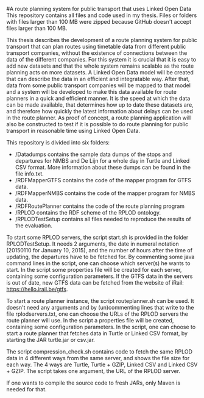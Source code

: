 #A route planning system for public transport that uses Linked Open Data
This repository contains all files and code used in my thesis. Files or folders with files larger than 100 MB were zipped because GitHub doesn't accept files larger than 100 MB.

This thesis describes the development of a route planning system for public transport that can plan routes using timetable data from different public transport companies, without the existence of connections between the data of the different companies. For this system it is crucial that it is easy to add new datasets and that the whole system remains scalable as the route planning acts on more datasets. A Linked Open Data model will be created that can describe the data in an efficient and integratable way. After that, data from some public transport companies will be mapped to that model and a system will be developed to make this data available for route planners in a quick and efficient manner. It is the speed at which the data can be made available, that determines how up to date these datasets are, and therefore how quickly the latest information about delays can be used in the route planner. As proof of concept, a route planning application will also be constructed to test if it is possible to do route planning for public transport in reasonable time using Linked Open Data.

This repository is divided into six folders:
* /Datadumps contains the sample data dumps of the stops and departures for NMBS and De Lijn for a whole day in Turtle and Linked CSV format. More information about these dumps can be found in the file info.txt.
* /RDFMapperGTFS contains the code of the mapper program for GTFS data.
* /RDFMapperNMBS contains the code of the mapper program for NMBS data.
* /RDFRoutePlanner contains the code of the route planning program
* /RPLOD contains the RDF scheme of the RPLOD ontology.
* /RPLODTestSetup contains all files needed to reproduce the results of the evaluation.

To start some RPLOD servers, the script start.sh is provided in the folder RPLODTestSetup. It needs 2 arguments, the date in numeral notation (20150110 for January 10, 2015), and the number of hours after the time of updating, the departures have to be fetched for. By commenting some java command lines in the script, one can choose which server(s) he wants to start. In the script some properties file will be created for each server, containing some configuration parameters. If the GTFS data in the servers is out of date, new GTFS data can be fetched from the website of iRail: https://hello.irail.be/gtfs.

To start a route planner instance, the script routeplanner.sh can be used. It doesn't need any arguments and by (un)commenting lines that write to the file rplodservers.txt, one can choose the URLs of the RPLOD servers the route planner will use. In the script a properties file will be created, containing some configuration parameters. In the script, one can choose to start a route planner that fetches data in Turtle or Linked CSV format, by starting the JAR turtle.jar or csv.jar.

The script compression_check.sh contains code to fetch the same RPLOD data in 4 different ways from the same server, and shows the file size for each way. The 4 ways are Turtle, Turtle + GZIP, Linked CSV and Linked CSV + GZIP. The script takes one argument, the URL of the RPLOD server.

If one wants to compile the source code to fresh JARs, only Maven is needed for that.
